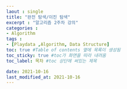 ```yaml
---
laout : single
title: "완전 탐색/이진 탐색"
excerpt : "알고리즘 2주차 강의"
categories :
- Algorithm
tags :
- [Playdata ,Algorithm, Data Structure]
toc: true #Table of contents 옆에 목록이 생성됨
toc_sticky: true #toc가 화면을 따라 내려옴
toc_label: 목차 #toc 상단에 써있는 제목

date: 2021-10-16
last_modified_at: 2021-10-16
---
```

